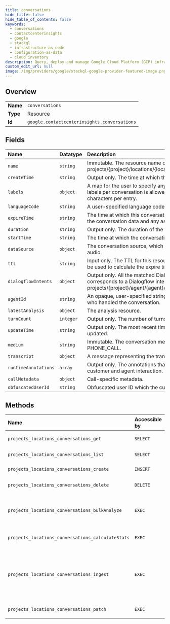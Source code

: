```yaml
---
title: conversations
hide_title: false
hide_table_of_contents: false
keywords:
  - conversations
  - contactcenterinsights
  - google    
  - stackql
  - infrastructure-as-code
  - configuration-as-data
  - cloud inventory
description: Query, deploy and manage Google Cloud Platform (GCP) infrastructure and resources using SQL
custom_edit_url: null
image: /img/providers/google/stackql-google-provider-featured-image.png
---
```

  
    

## Overview
<table><tbody>
<tr><td><b>Name</b></td><td><code>conversations</code></td></tr>
<tr><td><b>Type</b></td><td>Resource</td></tr>
<tr><td><b>Id</b></td><td><code>google.contactcenterinsights.conversations</code></td></tr>
</tbody></table>

## Fields
| Name | Datatype | Description |
|:-----|:---------|:------------|
| `name` | `string` | Immutable. The resource name of the conversation. Format: projects/&#123;project&#125;/locations/&#123;location&#125;/conversations/&#123;conversation&#125; |
| `createTime` | `string` | Output only. The time at which the conversation was created. |
| `labels` | `object` | A map for the user to specify any custom fields. A maximum of 20 labels per conversation is allowed, with a maximum of 256 characters per entry. |
| `languageCode` | `string` | A user-specified language code for the conversation. |
| `expireTime` | `string` | The time at which this conversation should expire. After this time, the conversation data and any associated analyses will be deleted. |
| `duration` | `string` | Output only. The duration of the conversation. |
| `startTime` | `string` | The time at which the conversation started. |
| `dataSource` | `object` | The conversation source, which is a combination of transcript and audio. |
| `ttl` | `string` | Input only. The TTL for this resource. If specified, then this TTL will be used to calculate the expire time. |
| `dialogflowIntents` | `object` | Output only. All the matched Dialogflow intents in the call. The key corresponds to a Dialogflow intent, format: projects/&#123;project&#125;/agent/&#123;agent&#125;/intents/&#123;intent&#125; |
| `agentId` | `string` | An opaque, user-specified string representing the human agent who handled the conversation. |
| `latestAnalysis` | `object` | The analysis resource. |
| `turnCount` | `integer` | Output only. The number of turns in the conversation. |
| `updateTime` | `string` | Output only. The most recent time at which the conversation was updated. |
| `medium` | `string` | Immutable. The conversation medium, if unspecified will default to PHONE_CALL. |
| `transcript` | `object` | A message representing the transcript of a conversation. |
| `runtimeAnnotations` | `array` | Output only. The annotations that were generated during the customer and agent interaction. |
| `callMetadata` | `object` | Call-specific metadata. |
| `obfuscatedUserId` | `string` | Obfuscated user ID which the customer sent to us. |
## Methods
| Name | Accessible by | Required Params | Description |
|:-----|:--------------|:----------------|:------------|
| `projects_locations_conversations_get` | `SELECT` | `conversationsId, locationsId, projectsId` | Gets a conversation. |
| `projects_locations_conversations_list` | `SELECT` | `locationsId, projectsId` | Lists conversations. |
| `projects_locations_conversations_create` | `INSERT` | `locationsId, projectsId` | Creates a conversation. |
| `projects_locations_conversations_delete` | `DELETE` | `conversationsId, locationsId, projectsId` | Deletes a conversation. |
| `projects_locations_conversations_bulkAnalyze` | `EXEC` | `locationsId, projectsId` | Analyzes multiple conversations in a single request. |
| `projects_locations_conversations_calculateStats` | `EXEC` | `locationsId, projectsId` | Gets conversation statistics. |
| `projects_locations_conversations_ingest` | `EXEC` | `locationsId, projectsId` | Imports conversations and processes them according to the user's configuration. |
| `projects_locations_conversations_patch` | `EXEC` | `conversationsId, locationsId, projectsId` | Updates a conversation. |

